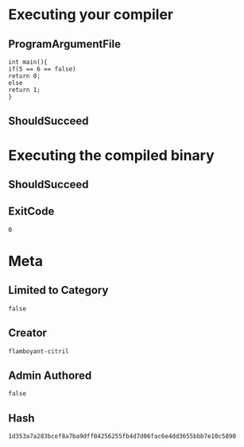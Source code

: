 # Executing your compiler

## ProgramArgumentFile

```
int main(){
if(5 == 6 == false)
return 0;
else
return 1;
}
```

## ShouldSucceed

# Executing the compiled binary

## ShouldSucceed

## ExitCode

```
0
```

# Meta

## Limited to Category

```
false
```

## Creator

```
flamboyant-citril
```

## Admin Authored

```
false
```

## Hash

```
1d353a7a283bcef8a7ba9dff04256255fb4d7d06fac6e4dd3655bbb7e10c5890
```
